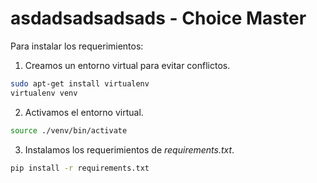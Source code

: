 # asdadsadsadsads - Choice Master

Para instalar los requerimientos:

1. Creamos un entorno virtual para evitar conflictos.

```sh
sudo apt-get install virtualenv
virtualenv venv

```
2. Activamos el entorno virtual.

```sh
source ./venv/bin/activate
```

3. Instalamos los requerimientos de *requirements.txt*.

```sh
pip install -r requirements.txt
```
